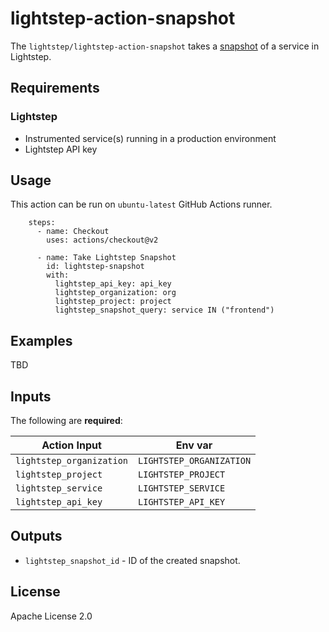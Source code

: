 # lightstep-action-snapshot

The `lightstep/lightstep-action-snapshot` takes a [snapshot](https://lightstep.com/blog/snapshots-detailed-system-behavior-saved-shareable/) of a service in Lightstep.


## Requirements

### Lightstep

  * Instrumented service(s) running in a production environment
  * Lightstep API key

## Usage

This action can be run on `ubuntu-latest` GitHub Actions runner.

```
    steps:  
      - name: Checkout
        uses: actions/checkout@v2

      - name: Take Lightstep Snapshot
        id: lightstep-snapshot
        with:
          lightstep_api_key: api_key
          lightstep_organization: org
          lightstep_project: project
          lightstep_snapshot_query: service IN ("frontend")
```

## Examples

TBD

## Inputs

The following are **required**:

| Action Input             | Env var                   |
| ------------------------ | ------------------------- |
| `lightstep_organization` | `LIGHTSTEP_ORGANIZATION`  |
| `lightstep_project`      | `LIGHTSTEP_PROJECT`       |
| `lightstep_service`      | `LIGHTSTEP_SERVICE`       |
| `lightstep_api_key`      | `LIGHTSTEP_API_KEY`       |


## Outputs

* `lightstep_snapshot_id` - ID of the created snapshot.

## License

Apache License 2.0
